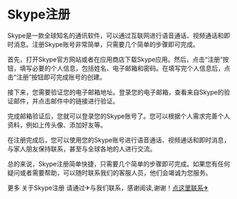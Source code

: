 # Skype注册

Skype是一款全球知名的通讯软件，可以通过互联网进行语音通话、视频通话和即时消息。注册Skype账号非常简单，只需要几个简单的步骤即可完成。

首先，打开Skype官方网站或者在应用商店下载Skype应用。然后，点击“注册”按钮，填写必要的个人信息，包括姓名、电子邮箱和密码。在填写完个人信息后，点击“注册”按钮即可完成账号的创建。

接下来，您需要验证您的电子邮箱地址。登录您的电子邮箱，查看来自Skype的验证邮件，并点击邮件中的链接进行验证。

完成邮箱验证后，您就可以登录您的Skype账号了。您可以根据个人需求完善个人资料，例如上传头像、添加好友等。

在注册完成后，您可以使用您的Skype账号进行语音通话、视频通话和即时消息，与家人朋友保持联系，甚至与全球各地的人进行交流。

总的来说，Skype注册简单快捷，只需要几个简单的步骤即可完成。如果您有任何疑问或者需要帮助，可以随时联系我们的客服人员，他们会竭诚为您服务。

更多 关于Skype注册 请通过✈与我们联系，感谢阅读,谢谢！[点这里联系✈](https://t.me/lm999bot)